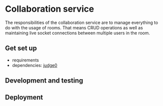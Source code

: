 # Collaboration service

The responsibilities of the collaboration service are to manage everything to do with the usage of rooms. That means CRUD operations as well as maintaining live socket connections between multiple users in the room.

## Get set up

- requirements
- dependencies: [judge0](https://github.com/judge0/judge0/blob/master/CHANGELOG.md#deployment-procedure)

## Development and testing

## Deployment
